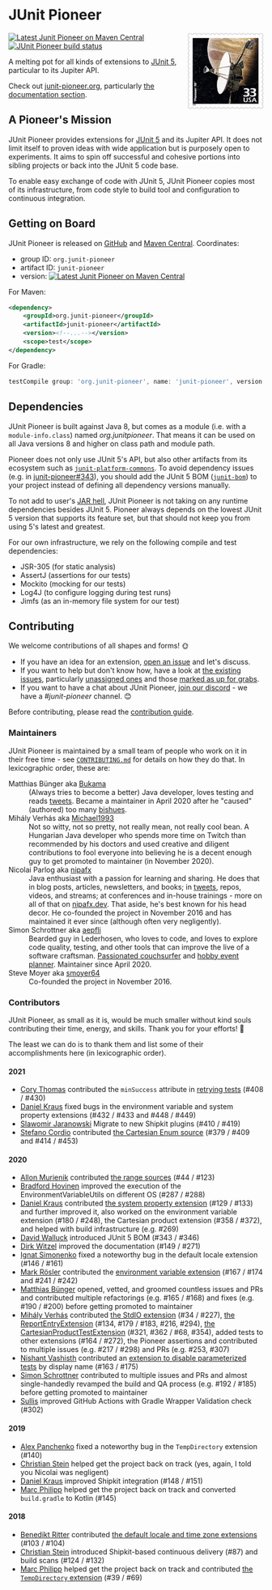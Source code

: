 # JUnit Pioneer

<img src="docs/project-logo.jpg" align="right" width="150px"/>

[![Latest Junit Pioneer on Maven Central](https://maven-badges.herokuapp.com/maven-central/org.junit-pioneer/junit-pioneer/badge.svg?style=flat)](https://mvnrepository.com/artifact/org.junit-pioneer/junit-pioneer)
[![JUnit Pioneer build status](https://github.com/junit-pioneer/junit-pioneer/workflows/JUnit%20Pioneer/badge.svg)](https://github.com/junit-pioneer/junit-pioneer/actions?query=workflow%3A%22Main+build%22+branch%3Amain)

A melting pot for all kinds of extensions to
[JUnit 5](https://github.com/junit-team/junit5), particular to its Jupiter API.

Check out [junit-pioneer.org](http://junit-pioneer.org), particularly [the documentation section](http://junit-pioneer.org/docs).


## A Pioneer's Mission

JUnit Pioneer provides extensions for [JUnit 5](https://github.com/junit-team/junit5/) and its Jupiter API.
It does not limit itself to proven ideas with wide application but is purposely open to experiments.
It aims to spin off successful and cohesive portions into sibling projects or back into the JUnit 5 code base.

To enable easy exchange of code with JUnit 5, JUnit Pioneer copies most of its infrastructure, from code style to build tool and configuration to continuous integration.


## Getting on Board

JUnit Pioneer is released on [GitHub](https://github.com/junit-pioneer/junit-pioneer/releases) and [Maven Central](http://search.maven.org/#search%7Cga%7C1%7Cg%3A%22org.junit-pioneer%22%20a%3A%22junit-pioneer%22). Coordinates:

* group ID: `org.junit-pioneer`
* artifact ID: `junit-pioneer`
* version: [![Latest Junit Pioneer on Maven Central](https://maven-badges.herokuapp.com/maven-central/org.junit-pioneer/junit-pioneer/badge.svg?style=flat)](https://mvnrepository.com/artifact/org.junit-pioneer/junit-pioneer)

For Maven:

```xml
<dependency>
	<groupId>org.junit-pioneer</groupId>
	<artifactId>junit-pioneer</artifactId>
	<version><!--...--></version>
	<scope>test</scope>
</dependency>
```

For Gradle:

```groovy
testCompile group: 'org.junit-pioneer', name: 'junit-pioneer', version: /*...*/
```


## Dependencies

JUnit Pioneer is built against Java 8, but comes as a module (i.e. with a `module-info.class`) named _org.junitpioneer_.
That means it can be used on all Java versions 8 and higher on class path and module path.

Pioneer does not only use JUnit 5's API, but also other artifacts from its ecosystem such as [`junit-platform-commons`](https://mvnrepository.com/artifact/org.junit.platform/junit-platform-commons).
To avoid dependency issues (e.g. in [junit-pioneer#343](https://github.com/junit-pioneer/junit-pioneer/issues/343)), you should add the JUnit 5 BOM ([`junit-bom`](https://mvnrepository.com/artifact/org.junit/junit-bom)) to your project instead of defining all dependency versions manually.

To not add to user's [JAR hell](https://nipafx.dev/jar-hell/), JUnit Pioneer is not taking on any runtime dependencies besides JUnit 5.
Pioneer always depends on the lowest JUnit 5 version that supports its feature set, but that should not keep you from using 5's latest and greatest.

For our own infrastructure, we rely on the following compile and test dependencies:

* JSR-305 (for static analysis)
* AssertJ (assertions for our tests)
* Mockito (mocking for our tests)
* Log4J (to configure logging during test runs)
* Jimfs (as an in-memory file system for our test)

## Contributing

We welcome contributions of all shapes and forms! 🌞

* If you have an idea for an extension, [open an issue](https://github.com/junit-pioneer/junit-pioneer/issues/new) and let's discuss.
* If you want to help but don't know how, have a look at [the existing issues](https://github.com/junit-pioneer/junit-pioneer/issues), particularly [unassigned ones](https://github.com/junit-pioneer/junit-pioneer/issues?q=is%3Aopen+is%3Aissue+no%3Aassignee) and those [marked as up for grabs](https://github.com/junit-pioneer/junit-pioneer/issues?q=is%3Aissue+is%3Aopen+label%3Aup-for-grabs).
* If you want to have a chat about JUnit Pioneer, [join our discord](https://discord.gg/rHfJeCF) - we have a _#junit-pioneer_ channel. 😊

Before contributing, please read the [contribution guide](CONTRIBUTING.md).

### Maintainers

JUnit Pioneer is maintained by a small team of people who work on it in their free time - see [`CONTRIBUTING.md`](CONTRIBUTING.md) for details on how they do that.
In lexicographic order, these are:

<dl>
	<dt>Matthias Bünger aka <a href="https://github.com/Bukama">Bukama</a></dt>
	<dd>(Always tries to become a better) Java developer, loves testing and reads <a href="https://twitter.com/bukamabish">tweets</a>.
		Became a maintainer in April 2020 after he "caused" (authored) too many <a href="https://github.com/junit-pioneer/junit-pioneer/issues">bishues</a>.</dd>
	<dt>Mihály Verhás aka <a href="https://github.com/Michael1993">Michael1993</a></dt>
	<dd>Not so witty, not so pretty, not really mean, not really cool bean.
		A Hungarian Java developer who spends more time on Twitch than recommended by his doctors and used creative and diligent contributions to fool everyone into believing he is a decent enough guy to get promoted to maintainer (in November 2020).
		</dd>
	<dt>Nicolai Parlog aka <a href="https://github.com/nipafx">nipafx</a></dt>
	<dd>Java enthusiast with a passion for learning and sharing.
		He does that in blog posts, articles, newsletters, and books; in <a href="https://twitter.com/nipafx">tweets</a>, repos, videos, and streams; at conferences and in-house trainings - more on all of that on <a href="https://nipafx.dev">nipafx.dev</a>.
		That aside, he's best known for his head decor.
		He co-founded the project in November 2016 and has maintained it ever since (although often very negligently).</dd>
	<dt>Simon Schrottner aka <a href="https://github.com/aepfli">aepfli</a></dt>
	<dd>Bearded guy in Lederhosen, who loves to code, and loves to explore code quality, testing, and other tools that can improve the live of a software craftsman.
		<a href="https://www.couchsurfing.com/people/simmens">Passionated couchsurfer</a> and <a href="https://www.facebook.com/togtrama">hobby event planner</a>.
		Maintainer since April 2020.</dd>
	<dt>Steve Moyer aka <a href="https://github.com/smoyer64">smoyer64</a></dt>
	<dd>Co-founded the project in November 2016.</dd>
</dl>

### Contributors

JUnit Pioneer, as small as it is, would be much smaller without kind souls contributing their time, energy, and skills.
Thank you for your efforts! 🙏

The least we can do is to thank them and list some of their accomplishments here (in lexicographic order).

#### 2021

* [Cory Thomas](https://github.com/dump247) contributed the `minSuccess` attribute in [retrying tests](https://junit-pioneer.org/docs/retrying-test/) (#408 / #430)
* [Daniel Kraus](https://github.com/beatngu13) fixed bugs in the environment variable and system property extensions (#432 / #433 and #448 / #449)
* [Slawomir Jaranowski](https://github.com/slawekjaranowski) Migrate to new Shipkit plugins (#410 / #419)
* [Stefano Cordio](https://github.com/scordio) contributed [the Cartesian Enum source](https://junit-pioneer.org/docs/cartesian-product/#cartesianenumsource) (#379 / #409 and #414 / #453)

#### 2020

* [Allon Murienik](https://github.com/mureinik) contributed [the range sources](https://junit-pioneer.org/docs/range-sources/) (#44 / #123)
* [Bradford Hovinen](https://github.com/hovinen) improved the execution of the EnvironmentVariableUtils on different OS (#287 / #288)
* [Daniel Kraus](https://github.com/beatngu13) contributed [the system property extension](https://junit-pioneer.org/docs/system-properties/) (#129 / #133) and further improved it, also worked on the environment variable extension (#180 / #248), the Cartesian product extension (#358 / #372), and helped with build infrastructure (e.g. #269)
* [David Walluck](https://github.com/dwalluck) introduced JUnit 5 BOM (#343 / #346)
* [Dirk Witzel](https://github.com/NPException) improved the documentation (#149 / #271)
* [Ignat Simonenko](https://github.com/simonenkoi) fixed a noteworthy bug in the default locale extension (#146 / #161)
* [Mark Rösler](https://github.com/Hancho2009) contributed the [environment variable extension](https://junit-pioneer.org/docs/environment-variables/) (#167 / #174 and #241 / #242)
* [Matthias Bünger](https://github.com/Bukama) opened, vetted, and groomed countless issues and PRs and contributed multiple refactorings (e.g. #165 / #168) and fixes (e.g. #190 / #200) before getting promoted to maintainer
* [Mihály Verhás](https://github.com/Michael1993) contributed [the StdIO extension](https://junit-pioneer.org/docs/standard-input-output/) (#34 / #227), [the ReportEntryExtension](https://junit-pioneer.org/docs/report-entries/) (#134, #179 / #183, #216, #294), [the CartesianProductTestExtension](https://junit-pioneer.org/docs/cartesian-product/) (#321, #362 / #68, #354), added tests to other extensions (#164 / #272), the Pioneer assertions and contributed to multiple issues (e.g. #217 / #298) and PRs (e.g. #253, #307)
* [Nishant Vashisth](https://github.com/nishantvas) contributed an [extension to disable parameterized tests](https://junit-pioneer.org/docs/disable-if-display-name/) by display name (#163 / #175)
* [Simon Schrottner](https://github.com/aepfli) contributed to multiple issues and PRs and almost single-handedly revamped the build and QA process (e.g. #192 / #185) before getting promoted to maintainer
* [Sullis](https://github.com/sullis) improved GitHub Actions with Gradle Wrapper Validation check (#302)

#### 2019

* [Alex Panchenko](https://github.com/panchenko) fixed a noteworthy bug in the `TempDirectory` extension (#140)
* [Christian Stein](https://github.com/sormuras) helped get the project back on track (yes, again, I told you Nicolai was negligent)
* [Daniel Kraus](https://github.com/beatngu13) improved Shipkit integration (#148 / #151)
* [Marc Philipp](https://github.com/marcphilipp) helped get the project back on track and converted `build.gradle` to Kotlin (#145)

#### 2018

* [Benedikt Ritter](https://github.com/britter) contributed [the default locale and time zone extensions](https://junit-pioneer.org/docs/default-locale-timezone/) (#103 / #104)
* [Christian Stein](https://github.com/sormuras) introduced Shipkit-based continuous delivery (#87) and build scans (#124 / #132)
* [Marc Philipp](https://github.com/marcphilipp) helped get the project back on track and contributed [the `TempDirectory` extension](https://junit-pioneer.org/docs/temp-directory/) (#39 / #69)
